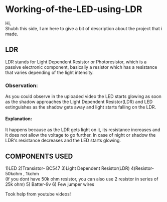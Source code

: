 # Working-of-the-LED-using-LDR

Hi,                            
Shubh this side, I am here to give a bit of description about the project that i made.


## LDR 

LDR stands for Light Dependent Resistor or Photoresistor, which is a passive electronic
component, basically a resistor which has a resistance that varies depending of the light intensity.

### Observation:
As you could observe in the uploaded video the LED starts glowing as soon as the shadow 
approaches the Light Dependent Resistor(LDR) and LED extinguishes as the shadow gets away and 
light starts falling  on the LDR.

#### Explanation:

It happens because as the LDR gets light on it, its resistance increases and it does not allow 
the voltage to go further. In case of night or shadow the LDR's resistance decreases and the LED 
starts glowing. 
                                  
                                                          
## COMPONENTS USED
1)LED
2)Transistor- BC547
3)Light Dependent Resistor(LDR)
4)Resistor- 50kohm , 1kohm                                      
(If you dont have 50k ohm resistor, you can also use 2 resistor in series of 25k ohm)
5) Batter-9v 
6) Few jumper wires

Took help from youtube videos!
